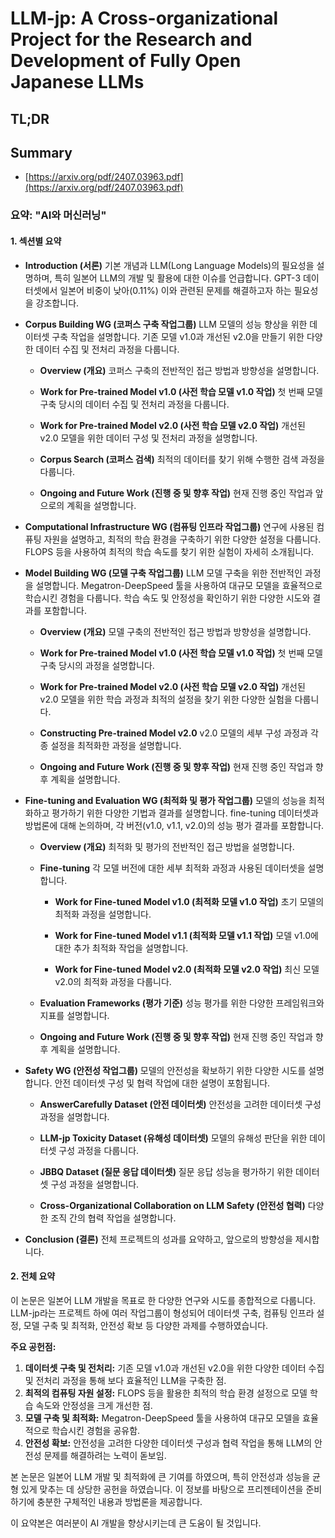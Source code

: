 # LLM-jp: A Cross-organizational Project for the Research and Development of Fully Open Japanese LLMs
## TL;DR
## Summary
- [https://arxiv.org/pdf/2407.03963.pdf](https://arxiv.org/pdf/2407.03963.pdf)

### 요약: "AI와 머신러닝"

#### 1. 섹션별 요약

- **Introduction (서론)**
  기본 개념과 LLM(Long Language Models)의 필요성을 설명하며, 특히 일본어 LLM의 개발 및 활용에 대한 이슈를 언급합니다. GPT-3 데이터셋에서 일본어 비중이 낮아(0.11%) 이와 관련된 문제를 해결하고자 하는 필요성을 강조합니다.

- **Corpus Building WG (코퍼스 구축 작업그룹)**
  LLM 모델의 성능 향상을 위한 데이터셋 구축 작업을 설명합니다. 기존 모델 v1.0과 개선된 v2.0을 만들기 위한 다양한 데이터 수집 및 전처리 과정을 다룹니다. 

  - **Overview (개요)**
    코퍼스 구축의 전반적인 접근 방법과 방향성을 설명합니다.

  - **Work for Pre-trained Model v1.0 (사전 학습 모델 v1.0 작업)**
    첫 번째 모델 구축 당시의 데이터 수집 및 전처리 과정을 다룹니다.

  - **Work for Pre-trained Model v2.0 (사전 학습 모델 v2.0 작업)**
    개선된 v2.0 모델을 위한 데이터 구성 및 전처리 과정을 설명합니다.

  - **Corpus Search (코퍼스 검색)**
    최적의 데이터를 찾기 위해 수행한 검색 과정을 다룹니다.

  - **Ongoing and Future Work (진행 중 및 향후 작업)**
    현재 진행 중인 작업과 앞으로의 계획을 설명합니다.

- **Computational Infrastructure WG (컴퓨팅 인프라 작업그룹)**
  연구에 사용된 컴퓨팅 자원을 설명하고, 최적의 학습 환경을 구축하기 위한 다양한 설정을 다룹니다. FLOPS 등을 사용하여 최적의 학습 속도를 찾기 위한 실험이 자세히 소개됩니다.

- **Model Building WG (모델 구축 작업그룹)**
  LLM 모델 구축을 위한 전반적인 과정을 설명합니다. Megatron-DeepSpeed 툴을 사용하여 대규모 모델을 효율적으로 학습시킨 경험을 다룹니다. 학습 속도 및 안정성을 확인하기 위한 다양한 시도와 결과를 포함합니다.

  - **Overview (개요)**
    모델 구축의 전반적인 접근 방법과 방향성을 설명합니다.

  - **Work for Pre-trained Model v1.0 (사전 학습 모델 v1.0 작업)**
    첫 번째 모델 구축 당시의 과정을 설명합니다.

  - **Work for Pre-trained Model v2.0 (사전 학습 모델 v2.0 작업)**
    개선된 v2.0 모델을 위한 학습 과정과 최적의 설정을 찾기 위한 다양한 실험을 다룹니다.

  - **Constructing Pre-trained Model v2.0**
    v2.0 모델의 세부 구성 과정과 각종 설정을 최적화한 과정을 설명합니다.

  - **Ongoing and Future Work (진행 중 및 향후 작업)**
    현재 진행 중인 작업과 향후 계획을 설명합니다.

- **Fine-tuning and Evaluation WG (최적화 및 평가 작업그룹)**
  모델의 성능을 최적화하고 평가하기 위한 다양한 기법과 결과를 설명합니다. fine-tuning 데이터셋과 방법론에 대해 논의하며, 각 버전(v1.0, v1.1, v2.0)의 성능 평가 결과를 포함합니다.

  - **Overview (개요)**
    최적화 및 평가의 전반적인 접근 방법을 설명합니다.

  - **Fine-tuning**
    각 모델 버전에 대한 세부 최적화 과정과 사용된 데이터셋을 설명합니다.

    - **Work for Fine-tuned Model v1.0 (최적화 모델 v1.0 작업)**
      초기 모델의 최적화 과정을 설명합니다.

    - **Work for Fine-tuned Model v1.1 (최적화 모델 v1.1 작업)**
      모델 v1.0에 대한 추가 최적화 작업을 설명합니다.

    - **Work for Fine-tuned Model v2.0 (최적화 모델 v2.0 작업)**
      최신 모델 v2.0의 최적화 과정을 다룹니다.

  - **Evaluation Frameworks (평가 기준)**
    성능 평가를 위한 다양한 프레임워크와 지표를 설명합니다.

  - **Ongoing and Future Work (진행 중 및 향후 작업)**
    현재 진행 중인 작업과 향후 계획을 설명합니다.

- **Safety WG (안전성 작업그룹)**
  모델의 안전성을 확보하기 위한 다양한 시도를 설명합니다. 안전 데이터셋 구성 및 협력 작업에 대한 설명이 포함됩니다.

  - **AnswerCarefully Dataset (안전 데이터셋)**
    안전성을 고려한 데이터셋 구성 과정을 설명합니다.

  - **LLM-jp Toxicity Dataset (유해성 데이터셋)**
    모델의 유해성 판단을 위한 데이터셋 구성 과정을 다룹니다.

  - **JBBQ Dataset (질문 응답 데이터셋)**
    질문 응답 성능을 평가하기 위한 데이터셋 구성 과정을 설명합니다.

  - **Cross-Organizational Collaboration on LLM Safety (안전성 협력)**
    다양한 조직 간의 협력 작업을 설명합니다.

- **Conclusion (결론)**
  전체 프로젝트의 성과를 요약하고, 앞으로의 방향성을 제시합니다.

#### 2. 전체 요약

이 논문은 일본어 LLM 개발을 목표로 한 다양한 연구와 시도를 종합적으로 다룹니다. LLM-jp라는 프로젝트 하에 여러 작업그룹이 형성되어 데이터셋 구축, 컴퓨팅 인프라 설정, 모델 구축 및 최적화, 안전성 확보 등 다양한 과제를 수행하였습니다.

**주요 공헌점:**

1. **데이터셋 구축 및 전처리:** 기존 모델 v1.0과 개선된 v2.0을 위한 다양한 데이터 수집 및 전처리 과정을 통해 보다 효율적인 LLM을 구축한 점.
2. **최적의 컴퓨팅 자원 설정:** FLOPS 등을 활용한 최적의 학습 환경 설정으로 모델 학습 속도와 안정성을 크게 개선한 점.
3. **모델 구축 및 최적화:** Megatron-DeepSpeed 툴을 사용하여 대규모 모델을 효율적으로 학습시킨 경험을 공유함.
4. **안전성 확보:** 안전성을 고려한 다양한 데이터셋 구성과 협력 작업을 통해 LLM의 안전성 문제를 해결하려는 노력이 돋보임.

본 논문은 일본어 LLM 개발 및 최적화에 큰 기여를 하였으며, 특히 안전성과 성능을 균형 있게 맞추는 데 상당한 공헌을 하였습니다. 이 정보를 바탕으로 프리젠테이션을 준비하기에 충분한 구체적인 내용과 방법론을 제공합니다.

이 요약본은 여러분이 AI 개발을 향상시키는데 큰 도움이 될 것입니다.